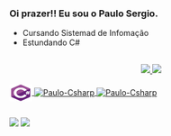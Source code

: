 ### Oi prazer!! Eu sou o Paulo Sergio.


- Cursando Sistemad de Infomação 
- Estundando C#
##
<div align="center">
  <a href="https://github.com/Paulooooj">
  <img width="40%" src="https://github-readme-stats.vercel.app/api?username=Paulooooj&show_icons=true&theme=dark&include_all_commits=true&count_private=true"/>
  <img width="45%" src="https://github-readme-stats.vercel.app/api/top-langs/?username=Paulooooj&layout=compact&langs_count=7&theme=dark"/>
</div>

  <div style="display: inline_block"><br>
    
  <img align="center" alt="Paulo-Csharp" height="30" width="40" src="https://raw.githubusercontent.com/devicons/devicon/master/icons/csharp/csharp-original.svg">
  <img align="center" alt="Paulo-Csharp" height="30" width="40" src="https://cdn.jsdelivr.net/gh/devicons/devicon/icons/c/c-original.svg" />
  <img align="center" alt="Paulo-Csharp" height="30" width="40" src="https://cdn.jsdelivr.net/gh/devicons/devicon/icons/java/java-original.svg" />
  
</div>
 
  ##
  
  
  <a href = "mailto:paulosergio_gyn@hotmail.com"><img src="https://img.shields.io/badge/-Gmail-%23333?style=for-the-badge&logo=gmail&logoColor=white" target="_blank"></a>
  <a href="https://www.linkedin.com/in/paulo-sergio-oliveira-88b98b255/?originalSubdomain=br" target="_blank"><img src="https://img.shields.io/badge/-LinkedIn-%230077B5?style=for-the-badge&logo=linkedin&logoColor=white" target="_blank"></a> 
 
 
 
</div>
